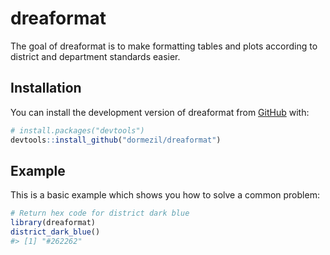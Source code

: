 
<!-- README.md is generated from README.Rmd. Please edit that file -->

# dreaformat

<!-- badges: start -->
<!-- badges: end -->

The goal of dreaformat is to make formatting tables and plots according
to district and department standards easier.

## Installation

You can install the development version of dreaformat from
[GitHub](https://github.com/) with:

``` r
# install.packages("devtools")
devtools::install_github("dormezil/dreaformat")
```

## Example

This is a basic example which shows you how to solve a common problem:

``` r
# Return hex code for district dark blue
library(dreaformat)
district_dark_blue()
#> [1] "#262262"
```
